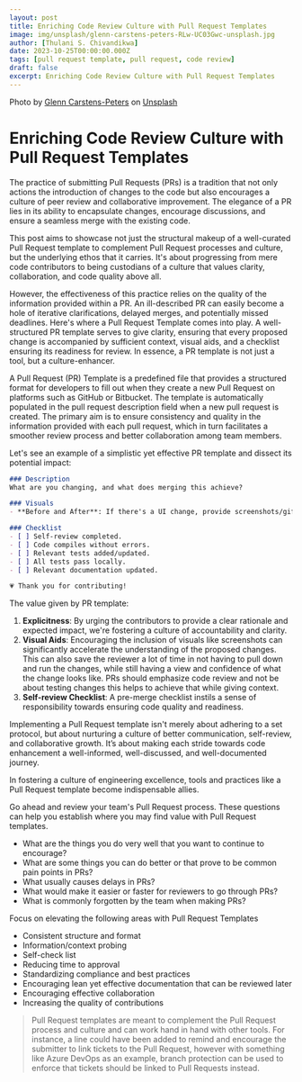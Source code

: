 ```yaml
---
layout: post
title: Enriching Code Review Culture with Pull Request Templates
image: img/unsplash/glenn-carstens-peters-RLw-UC03Gwc-unsplash.jpg
author: [Thulani S. Chivandikwa]
date: 2023-10-25T00:00:00.000Z
tags: [pull request template, pull request, code review]
draft: false
excerpt: Enriching Code Review Culture with Pull Request Templates
---
```


Photo by <a href="https://unsplash.com/@glenncarstenspeters?utm_content=creditCopyText&utm_medium=referral&utm_source=unsplash">Glenn Carstens-Peters</a> on <a href="https://unsplash.com/photos/person-writing-bucket-list-on-book-RLw-UC03Gwc?utm_content=creditCopyText&utm_medium=referral&utm_source=unsplash">Unsplash</a>


# Enriching Code Review Culture with Pull Request Templates

The practice of submitting Pull Requests (PRs) is a tradition that not only actions the introduction of changes to the code but also encourages a culture of peer review and collaborative improvement. The elegance of a PR lies in its ability to encapsulate changes, encourage discussions, and ensure a seamless merge with the existing code.

This post aims to showcase not just the structural makeup of a well-curated Pull Request template to complement Pull Request processes and culture, but the underlying ethos that it carries. It's about progressing from mere code contributors to being custodians of a culture that values clarity, collaboration, and code quality above all.

However, the effectiveness of this practice relies on the quality of the information provided within a PR. An ill-described PR can easily become a hole of iterative clarifications, delayed merges, and potentially missed deadlines. Here's where a Pull Request Template comes into play. A well-structured PR template serves to give clarity, ensuring that every proposed change is accompanied by sufficient context, visual aids, and a checklist ensuring its readiness for review. In essence, a PR template is not just a tool, but a culture-enhancer.

A Pull Request (PR) Template is a predefined file that provides a structured format for developers to fill out when they create a new Pull Request on platforms such as GitHub or Bitbucket. The template is automatically populated in the pull request description field when a new pull request is created. The primary aim is to ensure consistency and quality in the information provided with each pull request, which in turn facilitates a smoother review process and better collaboration among team members.

Let's see an example of a simplistic yet effective PR template and dissect its potential impact:

```markdown
### Description
What are you changing, and what does merging this achieve?

### Visuals
- **Before and After**: If there's a UI change, provide screenshots/gifs showcasing the change.

### Checklist
- [ ] Self-review completed.
- [ ] Code compiles without errors.
- [ ] Relevant tests added/updated.
- [ ] All tests pass locally.
- [ ] Relevant documentation updated.

💗 Thank you for contributing!
```

The value given by PR template:

1. **Explicitness**: By urging the contributors to provide a clear rationale and expected impact, we're fostering a culture of accountability and clarity.
2. **Visual Aids**: Encouraging the inclusion of visuals like screenshots can significantly accelerate the understanding of the proposed changes. This can also save the reviewer a lot of time in not having to pull down and run the changes, while still having a view and confidence of what the change looks like. PRs should emphasize code review and not be about testing changes this helps to achieve that while giving context.
3. **Self-review Checklist**: A pre-merge checklist instils a sense of responsibility towards ensuring code quality and readiness.

Implementing a Pull Request template isn't merely about adhering to a set protocol, but about nurturing a culture of better communication, self-review, and collaborative growth. It’s about making each stride towards code enhancement a well-informed, well-discussed, and well-documented journey.

In fostering a culture of engineering excellence, tools and practices like a Pull Request template become indispensable allies.

Go ahead and review your team's Pull Request process. These questions can help you establish where you may find value with Pull Request templates.
- What are the things you do very well that you want to continue to encourage?
- What are some things you can do better or that prove to be common pain points in PRs?
- What usually causes delays in PRs?
- What would make it easier or faster for reviewers to go through PRs?
- What is commonly forgotten by the team when making PRs?


Focus on elevating the following areas with Pull Request Templates
- Consistent structure and format
- Information/context probing
- Self-check list
- Reducing time to approval
- Standardizing compliance and best practices
- Encouraging lean yet effective documentation that can be reviewed later
- Encouraging effective collaboration
- Increasing the quality of contributions

> Pull Request templates are meant to complement the Pull Request process and culture and can work hand in hand with other tools. For instance, a line could have been added to remind and encourage the submitter to link tickets to the Pull Request, however with something like Azure DevOps as an example, branch protection can be used to enforce that tickets should be linked to Pull Requests instead.
